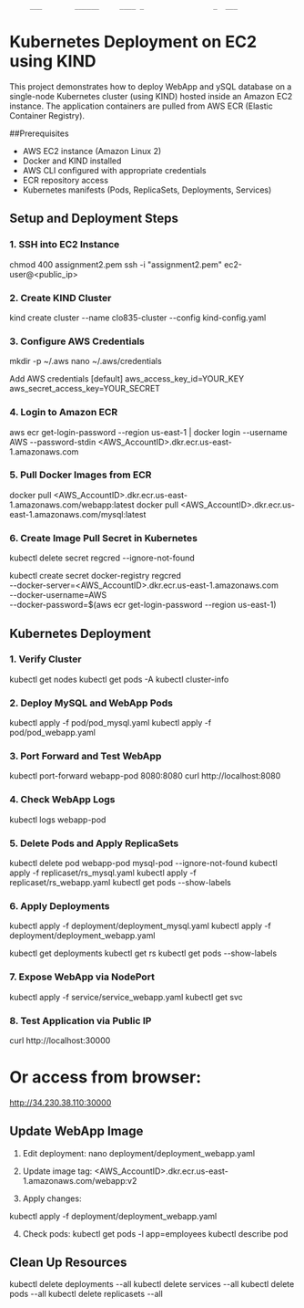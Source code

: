          ___        ______     ____ _                 _  ___  
    
# Kubernetes Deployment on EC2 using KIND

This project demonstrates how to deploy WebApp and ySQL database on a single-node Kubernetes cluster (using KIND) hosted inside an Amazon EC2 instance. The application containers are pulled from AWS ECR (Elastic Container Registry).

##Prerequisites

- AWS EC2 instance (Amazon Linux 2)
- Docker and KIND installed
- AWS CLI configured with appropriate credentials
- ECR repository access
- Kubernetes manifests (Pods, ReplicaSets, Deployments, Services)

## Setup and Deployment Steps

### 1. SSH into EC2 Instance

chmod 400 assignment2.pem
ssh -i "assignment2.pem" ec2-user@<public_ip>

### 2. Create KIND Cluster

kind create cluster --name clo835-cluster --config kind-config.yaml

### 3. Configure AWS Credentials

mkdir -p ~/.aws
nano ~/.aws/credentials

Add  AWS credentials
[default]
aws_access_key_id=YOUR_KEY
aws_secret_access_key=YOUR_SECRET


### 4. Login to Amazon ECR

aws ecr get-login-password --region us-east-1 | docker login --username AWS --password-stdin <AWS_AccountID>.dkr.ecr.us-east-1.amazonaws.com

### 5. Pull Docker Images from ECR

docker pull <AWS_AccountID>.dkr.ecr.us-east-1.amazonaws.com/webapp:latest
docker pull <AWS_AccountID>.dkr.ecr.us-east-1.amazonaws.com/mysql:latest

### 6. Create Image Pull Secret in Kubernetes

kubectl delete secret regcred --ignore-not-found

kubectl create secret docker-registry regcred \
  --docker-server=<AWS_AccountID>.dkr.ecr.us-east-1.amazonaws.com \
  --docker-username=AWS \
  --docker-password=$(aws ecr get-login-password --region us-east-1)

## Kubernetes Deployment

### 1. Verify Cluster

kubectl get nodes
kubectl get pods -A
kubectl cluster-info


### 2. Deploy MySQL and WebApp Pods

kubectl apply -f pod/pod_mysql.yaml
kubectl apply -f pod/pod_webapp.yaml

### 3. Port Forward and Test WebApp

kubectl port-forward webapp-pod 8080:8080
curl http://localhost:8080


### 4. Check WebApp Logs

kubectl logs webapp-pod

### 5. Delete Pods and Apply ReplicaSets

kubectl delete pod webapp-pod mysql-pod --ignore-not-found
kubectl apply -f replicaset/rs_mysql.yaml
kubectl apply -f replicaset/rs_webapp.yaml
kubectl get pods --show-labels

### 6. Apply Deployments

kubectl apply -f deployment/deployment_mysql.yaml
kubectl apply -f deployment/deployment_webapp.yaml

kubectl get deployments
kubectl get rs
kubectl get pods --show-labels


### 7. Expose WebApp via NodePort

kubectl apply -f service/service_webapp.yaml
kubectl get svc

### 8. Test Application via Public IP


curl http://localhost:30000
# Or access from browser:
http://34.230.38.110:30000

##  Update WebApp Image

1. Edit deployment:
nano deployment/deployment_webapp.yaml

2. Update image tag:
<AWS_AccountID>.dkr.ecr.us-east-1.amazonaws.com/webapp:v2

3. Apply changes:

kubectl apply -f deployment/deployment_webapp.yaml


4. Check pods:
kubectl get pods -l app=employees
kubectl describe pod <pod-name>

##  Clean Up Resources

kubectl delete deployments --all
kubectl delete services --all
kubectl delete pods --all
kubectl delete replicasets --all


